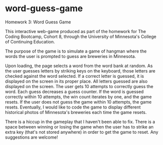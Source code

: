 # word-guess-game
Homework 3: Word Guess Game

This interactive web-game produced as part of the homework for The Coding Bootcamp, Cohort 8, through the University of Minnesota's College of Continuing Education.

The purpose of the game is to simulate a game of hangman where the words the user is prompted to guess are breweries in Minnesota. 

Upon loading, the page selects a word from the word bank at random. As the user guesses letters by striking keys on the keyboard, those letters are checked against the word selected. If a correct letter is guessed, it is displayed on the screen in its proper place. All letters guessed are also displayed on the screen. The user gets 10 attempts to correctly guess the word. Each guess decreases a guess counter. If the word is guessed correctly within 10 attempts, the win count iterates by one, and the game resets. If the user does not guess the game within 10 attempts, the game resets. Eventually, I would like to code the game to display different historical photos of Minnesota's breweries each time the game resets.

There is a hiccup in the gameplay that I haven't been able to fix. There is a space between winning or losing the game when the user has to strike an extra key (that's not stored anywhere) in order to get the game to reset. Any suggestions are welcome!
